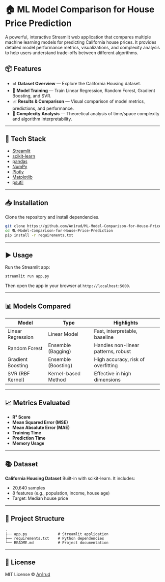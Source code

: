 # 🏠 ML Model Comparison for House Price Prediction

A powerful, interactive Streamlit web application that compares multiple machine learning models for predicting California house prices. It provides detailed model performance metrics, visualizations, and complexity analysis to help users understand trade-offs between different algorithms.


## 📦 Features

- 📊 **Dataset Overview** — Explore the California Housing dataset.
- 🔧 **Model Training** — Train Linear Regression, Random Forest, Gradient Boosting, and SVR.
- 📈 **Results & Comparison** — Visual comparison of model metrics, predictions, and performance.
- 🧮 **Complexity Analysis** — Theoretical analysis of time/space complexity and algorithm interpretability.

---

## 🧰 Tech Stack

- [Streamlit](https://streamlit.io/)
- [scikit-learn](https://scikit-learn.org/)
- [pandas](https://pandas.pydata.org/)
- [NumPy](https://numpy.org/)
- [Plotly](https://plotly.com/)
- [Matplotlib](https://matplotlib.org/)
- [psutil](https://pypi.org/project/psutil/)

---

## 📥 Installation

Clone the repository and install dependencies.

```bash
git clone https://github.com/An1rud/ML-Model-Comparison-for-House-Price-Prediction.git
cd ML-Model-Comparison-for-House-Price-Prediction
pip install -r requirements.txt
````

---

## ▶️ Usage

Run the Streamlit app:

```bash
streamlit run app.py
```

Then open the app in your browser at `http://localhost:5000`.

---

## 📊 Models Compared

| Model             | Type                | Highlights                          |
| ----------------- | ------------------- | ----------------------------------- |
| Linear Regression | Linear Model        | Fast, interpretable, baseline       |
| Random Forest     | Ensemble (Bagging)  | Handles non-linear patterns, robust |
| Gradient Boosting | Ensemble (Boosting) | High accuracy, risk of overfitting  |
| SVR (RBF Kernel)  | Kernel-based Method | Effective in high dimensions        |

---

## 📈 Metrics Evaluated

* **R² Score**
* **Mean Squared Error (MSE)**
* **Mean Absolute Error (MAE)**
* **Training Time**
* **Prediction Time**
* **Memory Usage**

---

## 📚 Dataset

**California Housing Dataset**
Built-in with scikit-learn. It includes:

* 20,640 samples
* 8 features (e.g., population, income, house age)
* Target: Median house price

---

## 📎 Project Structure

```
.
├── app.py              # Streamlit application
├── requirements.txt    # Python dependencies
└── README.md           # Project documentation
```

---

## 📜 License

MIT License © [An1rud](https://github.com/An1rud)
